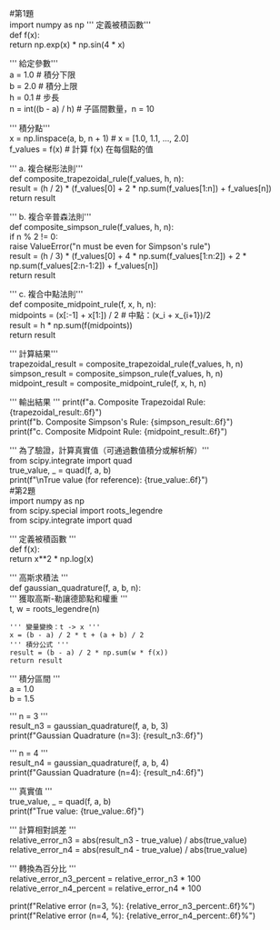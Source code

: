 #第1題    
import numpy as np
''' 定義被積函數'''  
def f(x):    
    return np.exp(x) * np.sin(4 * x)    

''' 給定參數'''  
a = 1.0  # 積分下限    
b = 2.0  # 積分上限    
h = 0.1  # 步長    
n = int((b - a) / h)  # 子區間數量，n = 10    

''' 積分點'''  
x = np.linspace(a, b, n + 1)  # x = [1.0, 1.1, ..., 2.0]    
f_values = f(x)  # 計算 f(x) 在每個點的值    

''' a. 複合梯形法則'''   
def composite_trapezoidal_rule(f_values, h, n):    
    result = (h / 2) * (f_values[0] + 2 * np.sum(f_values[1:n]) + f_values[n])    
    return result    

''' b. 複合辛普森法則'''  
def composite_simpson_rule(f_values, h, n):    
    if n % 2 != 0:    
        raise ValueError("n must be even for Simpson's rule")    
    result = (h / 3) * (f_values[0] + 4 * np.sum(f_values[1:n:2]) + 2 * np.sum(f_values[2:n-1:2]) + f_values[n])    
    return result    

''' c. 複合中點法則'''  
def composite_midpoint_rule(f, x, h, n):    
    midpoints = (x[:-1] + x[1:]) / 2  # 中點：(x_i + x_{i+1})/2    
    result = h * np.sum(f(midpoints))    
    return result    

''' 計算結果'''  
trapezoidal_result = composite_trapezoidal_rule(f_values, h, n)    
simpson_result = composite_simpson_rule(f_values, h, n)    
midpoint_result = composite_midpoint_rule(f, x, h, n)    

''' 輸出結果  '''
print(f"a. Composite Trapezoidal Rule: {trapezoidal_result:.6f}")    
print(f"b. Composite Simpson's Rule: {simpson_result:.6f}")    
print(f"c. Composite Midpoint Rule: {midpoint_result:.6f}")    

''' 為了驗證，計算真實值（可通過數值積分或解析解）'''  
from scipy.integrate import quad        
true_value, _ = quad(f, a, b)    
print(f"\nTrue value (for reference): {true_value:.6f}")    
#第2題    
import numpy as np  
from scipy.special import roots_legendre  
from scipy.integrate import quad  

''' 定義被積函數 '''  
def f(x):  
    return x**2 * np.log(x)  

''' 高斯求積法 '''  
def gaussian_quadrature(f, a, b, n):  
    ''' 獲取高斯-勒讓德節點和權重 '''  
    t, w = roots_legendre(n)  
    
    ''' 變量變換：t -> x '''  
    x = (b - a) / 2 * t + (a + b) / 2  
    ''' 積分公式 '''  
    result = (b - a) / 2 * np.sum(w * f(x))  
    return result  

''' 積分區間 '''  
a = 1.0  
b = 1.5  

''' n = 3 '''  
result_n3 = gaussian_quadrature(f, a, b, 3)  
print(f"Gaussian Quadrature (n=3): {result_n3:.6f}")  

''' n = 4 '''  
result_n4 = gaussian_quadrature(f, a, b, 4)  
print(f"Gaussian Quadrature (n=4): {result_n4:.6f}")  

''' 真實值 '''  
true_value, _ = quad(f, a, b)  
print(f"True value: {true_value:.6f}")  

''' 計算相對誤差 '''  
relative_error_n3 = abs(result_n3 - true_value) / abs(true_value)  
relative_error_n4 = abs(result_n4 - true_value) / abs(true_value)  

''' 轉換為百分比 '''  
relative_error_n3_percent = relative_error_n3 * 100  
relative_error_n4_percent = relative_error_n4 * 100  

print(f"Relative error (n=3, %): {relative_error_n3_percent:.6f}%")  
print(f"Relative error (n=4, %): {relative_error_n4_percent:.6f}%")  

